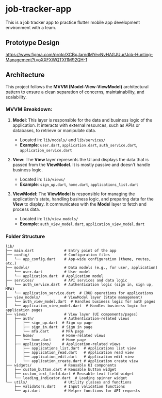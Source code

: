 # job-tracker-app
This is a job tracker app to practice flutter mobile app development environment with a team.

## Prototype Design
https://www.figma.com/proto/XCBgJarndMYeyNyHAGJUur/Job-Hunting-Management?t=oXXFXWQTXf1M92QH-1

## Architecture

This project follows the **MVVM (Model-View-ViewModel)** architectural pattern to ensure a clean separation of concerns, maintainability, and scalability.

### MVVM Breakdown:

1. **Model**: This layer is responsible for the data and business logic of the application. It interacts with external resources, such as APIs or databases, to retrieve or manipulate data.
    - Located in: `lib/models/` and `lib/services/`
    - **Example**: `user.dart`, `application.dart`, `auth_service.dart`, `application_service.dart`

2. **View**: The **View** layer represents the UI and displays the data that is passed from the **ViewModel**. It is mostly passive and doesn't handle business logic.
    - Located in: `lib/views/`
    - **Example**: `sign_up.dart`, `home.dart`, `applications_list.dart`

3. **ViewModel**: The **ViewModel** is responsible for managing the application's state, handling business logic, and preparing data for the **View** to display. It communicates with the **Model** layer to fetch and process data.
    - Located in: `lib/view_models/`
    - **Example**: `auth_view_model.dart`, `application_view_model.dart`

### Folder Structure

```plaintext
lib/
├── main.dart              # Entry point of the app
├── config/                # Configuration files
│   └── app_config.dart    # App-wide configuration (theme, routes, etc.)
├── models/                # Data models (e.g., for user, application)
│   └── user.dart          # User model
│   └── application.dart  # Application model
├── services/              # API services and data logic
│   └── auth_service.dart  # Authentication logic (sign in, sign up, MFA)
│   └── application_service.dart  # CRUD operations for applications
├── view_models/           # ViewModel layer (State management)
│   └── auth_view_model.dart  # Handles business logic for auth pages
│   └── application_view_model.dart  # Handles business logic for application pages
├── views/                 # View layer (UI components/pages)
│   ├── auth/              # Authentication-related views
│   │   ├── sign_up.dart  # Sign up page
│   │   ├── sign_in.dart  # Sign in page
│   │   └── mfa.dart      # MFA page
│   ├── home/             # Home-related views
│   │   └── home.dart     # Home page
│   ├── applications/     # Application-related views
│   │   ├── applications_list.dart  # Applications list view
│   │   ├── application_read.dart   # Application read view
│   │   ├── application_edit.dart   # Application edit view
│   │   └── application_create.dart # Application create view
├── widgets/               # Reusable UI components
│   ├── custom_button.dart # Reusable button widget
│   ├── custom_text_field.dart # Reusable text field widget
│   └── loading_indicator.dart  # Loading spinner widget
└── utils/                 # Utility classes and functions
    ├── validators.dart    # Input validation functions
    └── api.dart           # Helper functions for API requests

